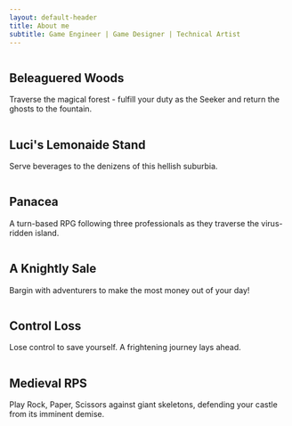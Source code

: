 ```yaml
---
layout: default-header
title: About me
subtitle: Game Engineer | Game Designer | Technical Artist
---
```


<div class="container">
  <div class="row">
    <div class="grow col-lg-6 col-md-6 col-sm-12 col-12 column" onclick="location.href='beleagueredwoods';" style="cursor: pointer; background-image: url('/assets/img/bw.png');" >
      <div class="project-text-container ">
        <h2>Beleaguered Woods</h2>
        <p>Traverse the magical forest - fulfill your duty as the Seeker and return the ghosts to the fountain.</p>
     </div>
    </div>
    <div class="grow col-lg-6 col-md-6 col-sm-12 col-12 column" onclick="location.href='lucis';" style="cursor: pointer; background-image: url('/assets/img/lls.png');" >
      <div class="project-text-container">
        <h2>Luci's Lemonaide Stand</h2>
        <p>Serve beverages to the denizens of this hellish suburbia.</p>
     </div>
    </div>
  </div>
  <div class="row">
    <div class="grow col-lg-6 col-md-6 col-sm-12 col-12 column" onclick="location.href='panacea';" style="cursor: pointer; background-image: url('/assets/img/p-blur.png');" >
      <div class="project-text-container">
      <h2>Panacea</h2>
      <p>A turn-based RPG following three professionals as they traverse the virus-ridden island.
      </p>
      </div>   
  </div>
  <div class="grow col-lg-3 col-md-3 col-sm-12 col-12 column" onclick="location.href='aknightlysale';" style="cursor: pointer; background-image: url('/assets/img/knightlySale.png');" >
    <div class="project-text-container">
      <h2>A Knightly Sale </h2>
      <p>Bargin with adventurers to make the most money out of your day! </p>
    </div>
  </div>
 <div class="grow col-lg-3 col-md-3 col-sm-12 col-12 column" onclick="location.href='controlloss';" style="cursor: pointer; background-image: url('/assets/img/controlLoss.png');" >
   <div class="project-text-container">
      <h2>Control Loss</h2>
    <p>Lose control to save yourself. A frightening journey lays ahead.</p>
    </div>
  </div>
 <div class="row">
    <div class="grow col-lg-6 col-md-6 col-sm-12 col-12 column" onclick="location.href='medievalrps';" style="cursor: pointer; background-image: url('/assets/img/background-blur.png');" >
      <div class="project-text-container ">
        <h2>Medieval RPS</h2>
        <p>Play Rock, Paper, Scissors against giant skeletons, defending your castle from its imminent demise.</p>
     </div>
    </div>
  </div>